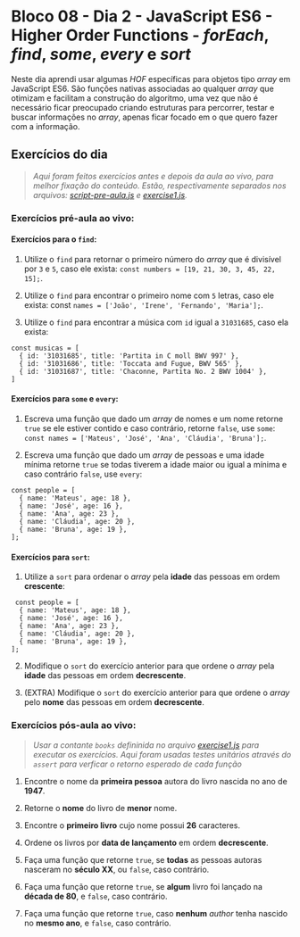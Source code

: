 # Bloco 08 - Dia 2 - JavaScript ES6 - Higher Order Functions - *forEach*, *find*, *some*, *every* e *sort*

Neste dia aprendi usar algumas *HOF* específicas para objetos tipo *array* em JavaScript ES6. São funções nativas associadas ao qualquer *array* que otimizam e facilitam a construção do algoritmo, uma vez que não é necessário ficar preocupado criando estruturas para percorrer, testar e buscar informações no *array*, apenas ficar focado em o que quero fazer com a informação.

## Exercícios do dia

> *Aqui foram feitos exercícios antes e depois da aula ao vivo, para melhor fixação do conteúdo. Estão, respectivamente separados nos arquivos: [script-pre-aula.js](https://github.com/tiagosathler/trybe-exercises/blob/master/fundamentos/bloco-08-higher-order-functions-do-javascript-es6/dia-2-javascript-es6-higher-order-functions-foreach-find-some-every-sort/script-pre-aula.js) e [exercise1.js](https://github.com/tiagosathler/trybe-exercises/blob/master/fundamentos/bloco-08-higher-order-functions-do-javascript-es6/dia-2-javascript-es6-higher-order-functions-foreach-find-some-every-sort/exercise1.js).*

### Exercícios pré-aula ao vivo:

#### Exercícios para o `find`:

1. Utilize o `find` para retornar o primeiro número do *array* que é divisível por `3` e `5`, caso ele exista: `const numbers = [19, 21, 30, 3, 45, 22, 15];`.

2. Utilize o `find` para encontrar o primeiro nome com `5` letras, caso ele exista: const `names = ['João', 'Irene', 'Fernando', 'Maria'];`.

3. Utilize o `find` para encontrar a música com `id` igual a `31031685`, caso ela exista:
```
const musicas = [
  { id: '31031685', title: 'Partita in C moll BWV 997' },
  { id: '31031686', title: 'Toccata and Fugue, BWV 565' },
  { id: '31031687', title: 'Chaconne, Partita No. 2 BWV 1004' },
]
```
#### Exercícios para `some` e `every`:

1. Escreva uma função que dado um *array* de nomes e um nome retorne `true` se ele estiver contido e caso contrário, retorne `false`, use `some`: `const names = ['Mateus', 'José', 'Ana', 'Cláudia', 'Bruna'];`.

2. Escreva uma função que dado um *array* de pessoas e uma idade mínima retorne `true` se todas tiverem a idade maior ou igual a mínima e caso contrário `false`, use `every`:
```
const people = [
  { name: 'Mateus', age: 18 },
  { name: 'José', age: 16 },
  { name: 'Ana', age: 23 },
  { name: 'Cláudia', age: 20 },
  { name: 'Bruna', age: 19 },
];
```
 #### Exercícios para `sort`:

 1. Utilize a `sort` para ordenar o *array* pela __idade__ das pessoas em ordem __crescente__:
```
 const people = [
  { name: 'Mateus', age: 18 },
  { name: 'José', age: 16 },
  { name: 'Ana', age: 23 },
  { name: 'Cláudia', age: 20 },
  { name: 'Bruna', age: 19 },
];
```
2. Modifique o `sort` do exercício anterior para que ordene o *array* pela __idade__ das pessoas em ordem __decrescente__.

3. (EXTRA) Modifique o `sort` do exercício anterior para que ordene o *array* pelo __nome__ das pessoas em ordem __decrescente__.

### Exercícios pós-aula ao vivo:

> *Usar a contante `books` defininida no arquivo [exercise1.js](https://github.com/tiagosathler/trybe-exercises/blob/master/fundamentos/bloco-08-higher-order-functions-do-javascript-es6/dia-2-javascript-es6-higher-order-functions-foreach-find-some-every-sort/exercise1.js) para executar os exercícios. Aqui foram usadas testes unitários através do `assert` para verficar o retorno esperado de cada função*

1. Encontre o nome da __primeira pessoa__ autora do livro nascida no ano de __1947__.

2. Retorne o __nome__ do livro de __menor__ nome.

3. Encontre o __primeiro livro__ cujo nome possui __26__ caracteres.

4. Ordene os livros por __data de lançamento__ em ordem __decrescente__.

5. Faça uma função que retorne `true`, se __todas__ as pessoas autoras nasceram no __século XX__, ou `false`, caso contrário.

6. Faça uma função que retorne `true`, se __algum__ livro foi lançado na __década de 80__, e `false`, caso contrário.

7. Faça uma função que retorne `true`, caso __nenhum__ *author* tenha nascido no __mesmo ano__, e `false`, caso contrário.